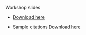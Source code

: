 Workshop slides 

- [Download here](https://github.com/ubc-library-rc/intro-citation/blob/master/content/Intro-CitationManagement-Presentation-2020-10-01-rev2021-02-05.pdf)

-  Sample citations [Download here](https://github.com/ubc-library-rc/intro-citation/blob/master/content/cm.ris)
